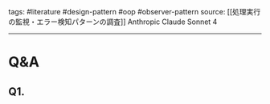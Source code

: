 tags:
	#literature 
	#design-pattern 
	#oop 
	#observer-pattern
source:
	[[処理実行の監視・エラー検知パターンの調査]]
	Anthropic Claude Sonnet 4

---
# Q&A
## Q1.
